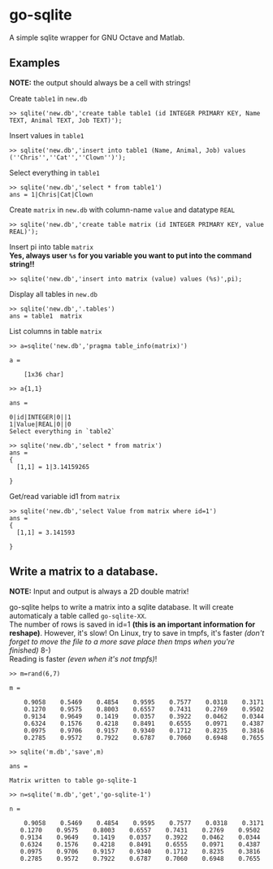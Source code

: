 go-sqlite
=========

A simple sqlite wrapper for GNU Octave and Matlab.  


## Examples
**NOTE:** the output should always be a cell with strings!

Create `table1` in `new.db`  

    >> sqlite('new.db','create table table1 (id INTEGER PRIMARY KEY, Name TEXT, Animal TEXT, Job TEXT)');

Insert values in `table1`

    >> sqlite('new.db','insert into table1 (Name, Animal, Job) values (''Chris'',''Cat'',''Clown'')');

Select everything in `table1`

    >> sqlite('new.db','select * from table1')
    ans = 1|Chris|Cat|Clown

Create `matrix` in `new.db` with column-name `value` and datatype `REAL`

    >> sqlite('new.db','create table matrix (id INTEGER PRIMARY KEY, value REAL)');

Insert pi into table `matrix`  
**Yes, always user `%s` for you variable you want to put into the command string!!**

    >> sqlite('new.db','insert into matrix (value) values (%s)',pi);

Display all tables in `new.db` 

    >> sqlite('new.db','.tables')
    ans = table1  matrix

List columns in table `matrix`

	>> a=sqlite('new.db','pragma table_info(matrix)')
	
	a = 
	
    	[1x36 char]
	
	>> a{1,1}
	
	ans =
	
	0|id|INTEGER|0||1
	1|Value|REAL|0||0
	Select everything in `table2`
	
    >> sqlite('new.db','select * from matrix')
	ans =
	{
	  [1,1] = 1|3.14159265

	}
    

Get/read variable id1 from `matrix`


	>> sqlite('new.db','select Value from matrix where id=1')
	ans =
	{
	  [1,1] = 3.141593

	}


## Write a matrix to a database.
**NOTE:** Input and output is always a 2D double matrix!

go-sqlite helps to write a matrix into a sqlite database. It will create automaticaly a table called `go-sqlite-XX`.  
The number of rows is saved in id=1 **(this is an important information for reshape)**. However, it's slow! On Linux, try to save in tmpfs, it's faster _(don't forget to move 
the file to a more save place then tmps when you're finished)_  8-)  
Reading is faster _(even when it's not tmpfs)_!

	>> m=rand(6,7)
	
	m =
	
	    0.9058    0.5469    0.4854    0.9595    0.7577    0.0318    0.3171
	    0.1270    0.9575    0.8003    0.6557    0.7431    0.2769    0.9502
	    0.9134    0.9649    0.1419    0.0357    0.3922    0.0462    0.0344
	    0.6324    0.1576    0.4218    0.8491    0.6555    0.0971    0.4387
	    0.0975    0.9706    0.9157    0.9340    0.1712    0.8235    0.3816
	    0.2785    0.9572    0.7922    0.6787    0.7060    0.6948    0.7655
	
	>> sqlite('m.db','save',m)
	
	ans =
	
	Matrix written to table go-sqlite-1
	
	>> n=sqlite('m.db','get','go-sqlite-1')
	
	n =
	
		0.9058    0.5469    0.4854    0.9595    0.7577    0.0318    0.3171
 	   0.1270    0.9575    0.8003    0.6557    0.7431    0.2769    0.9502
 	   0.9134    0.9649    0.1419    0.0357    0.3922    0.0462    0.0344
 	   0.6324    0.1576    0.4218    0.8491    0.6555    0.0971    0.4387
 	   0.0975    0.9706    0.9157    0.9340    0.1712    0.8235    0.3816
 	   0.2785    0.9572    0.7922    0.6787    0.7060    0.6948    0.7655


